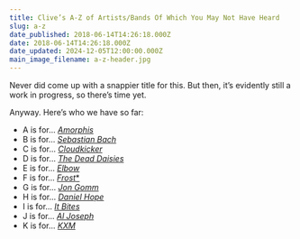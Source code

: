 ```yaml
---
title: Clive’s A-Z of Artists/Bands Of Which You May Not Have Heard
slug: a-z
date_published: 2018-06-14T14:26:18.000Z
date: 2018-06-14T14:26:18.000Z
date_updated: 2024-12-05T12:00:00.000Z
main_image_filename: a-z-header.jpg
---
```


Never did come up with a snappier title for this. But then, it’s evidently still a work in progress, so there’s time yet.

Anyway. Here’s who we have so far:

- A is for... [*Amorphis*](/a-is-for)
- B is for... [*Sebastian Bach*](/b-is-for)
- C is for... [*Cloudkicker*](/c-is-for)
- D is for... [*The Dead Daisies*](/d-is-for)
- E is for... [*Elbow*](/e-is-for)
- F is for... [*Frost**](/f-is-for)
- G is for... [*Jon Gomm*](/g-is-for)
- H is for... [*Daniel Hope*](/h-is-for)
- I is for... [*It Bites*](/i-is-for)
- J is for... [*Al Joseph*](/j-is-for)
- K is for... [*KXM*](/k-is-for)
